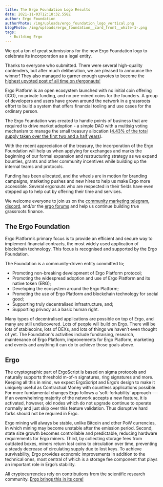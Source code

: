 ```yaml
---
title: The Ergo Foundation Logo Results
date: 2021-11-03T12:18:32.558Z
author: Ergo Foundation
authorPhoto: /img/uploads/ergo_foundation_logo_vertical.png
blogPhoto: /img/uploads/ergo_foundation__card_front__white-1-.png
tags:
  - Building Ergo
---
```

We got a ton of great submissions for the new Ergo Foundation logo to celebrate its incorporation as a legal entity.

Thanks to everyone who submitted. There were several high-quality contenders, but after much deliberation, we are pleased to announce the winner!  They also managed to garner enough upvotes to become the [highest upvoted post of all time on r/ergonauts!](https://www.reddit.com/r/ergonauts/comments/q5gni1/logo_proposal_ergo_foundation/)



Ergo Platform is an open ecosystem launched with no initial coin offering (ICO), no private funding, and no pre-mined coins for the founders. A group of developers and users have grown around the network in a grassroots effort to build a system that offers financial tooling and use cases for the ordinary person. 

The Ergo Foundation was created to handle points of business that are required to drive market adoption - a simple DAO with a multisig voting mechanism to manage the small treasury allocation ([4.43% of the total supply taken over the first two and a half years](https://ergoplatform.org/en/blog/2019_05_20-curve/)).

With the recent appreciation of the treasury, the incorporation of the Ergo Foundation will help us when applying for exchanges and marks the beginning of our formal expansion and restructuring strategy as we expand bounties, grants and other community incentives while building up the internal teams and protocols. 

Funding has been allocated, and the wheels are in motion for branding campaigns, marketing pushes and new hires to help us make Ergo more accessible. Several ergonauts who are respected in their fields have even stepped up to help out by offering their time and services.  

We welcome everyone to join us on the [community marketing telegram](https://t.me/ErgoSocials), [discord](https://discord.gg/TBFXMzha7X), and/or the [ergo forums](https://www.ergoforum.org/) and help us continue building true grassroots finance. 


## The Ergo Foundation

Ergo Platform’s primary focus is to provide an efficient and secure way to implement financial contracts, the most widely used application of blockchain technology. This focus is recognised and supported by the Ergo Foundation.

The Foundation is a community-driven entity committed to;

- Promoting non-breaking development of Ergo Platform protocol;
- Promoting the widespread adoption and use of Ergo Platform and its native token (ERG);
- Developing the ecosystem around the Ergo Platform;
- Promoting the use of Ergo Platform and blockchain technology for social good;
- Supporting truly decentralised infrastructure, and;
- Supporting privacy as a basic human right.

Many types of decentralised applications are possible on top of Ergo, and many are still undiscovered. Lots of people will build on Ergo. There will be lots of stablecoins, lots of DEXs, and lots of things we haven’t even thought of yet. The Foundation's activities include fundraising, research, maintenance of Ergo Platform, improvements for Ergo Platform, marketing and events and anything it can do to achieve those goals above.



## Ergo
The cryptographic part of ErgoScript is based on sigma protocols and naturally supports threshold m-of-n signatures, ring signatures and more. Keeping all this in mind, we expect ErgoScript and Ergo’s design to make it uniquely useful as Contractual Money with countless applications possible. 
For more fundamental changes Ergo follows a ‘soft-forkability’ approach --- if an overwhelming majority of the network accepts a new feature, it is activated, however, old nodes which do not upgrade continue to operate normally and just skip over this feature validation. Thus disruptive hard forks should not be required in Ergo.

Ergo mining will always be stable, unlike Bitcoin and other PoW currencies, in which mining may become unstable after the emission period. Second, state size growth becomes controllable and predictable, reducing hardware requirements for Ergo miners. Third, by collecting storage fees from outdated boxes, miners return lost coins to circulation over time, preventing a steady decrease of circulating supply due to lost keys. To achieve survivability, Ergo provides economic improvements in addition to the technical ones, most central of which is a storage fee component that plays an important role in Ergo‘s stability.

All cryptocurrencies rely on contributions from the scientific research community. [Ergo brings this in its core!](https://ergoplatform.org/en/documents/) 





